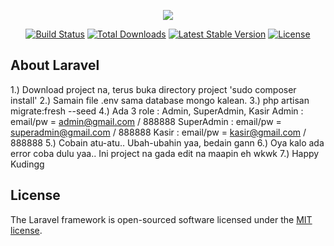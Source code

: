 <p align="center"><img src="https://laravel.com/assets/img/components/logo-laravel.svg"></p>

<p align="center">
<a href="https://travis-ci.org/laravel/framework"><img src="https://travis-ci.org/laravel/framework.svg" alt="Build Status"></a>
<a href="https://packagist.org/packages/laravel/framework"><img src="https://poser.pugx.org/laravel/framework/d/total.svg" alt="Total Downloads"></a>
<a href="https://packagist.org/packages/laravel/framework"><img src="https://poser.pugx.org/laravel/framework/v/stable.svg" alt="Latest Stable Version"></a>
<a href="https://packagist.org/packages/laravel/framework"><img src="https://poser.pugx.org/laravel/framework/license.svg" alt="License"></a>
</p>

## About Laravel

1.) Download project na, terus buka directory project 'sudo composer install'
2.) Samain file .env sama database mongo kalean.
3.) php artisan migrate:fresh --seed
4.) Ada 3 role : Admin, SuperAdmin, Kasir
	Admin : email/pw = admin@gmail.com / 888888
	SuperAdmin : email/pw = superadmin@gmail.com / 888888
	Kasir : email/pw = kasir@gmail.com / 888888
5.) Cobain atu-atu.. Ubah-ubahin yaa, bedain gann
6.) Oya kalo ada error coba dulu yaa.. Ini project na gada edit na maapin eh wkwk
7.) Happy Kudingg

## License

The Laravel framework is open-sourced software licensed under the [MIT license](https://opensource.org/licenses/MIT).
